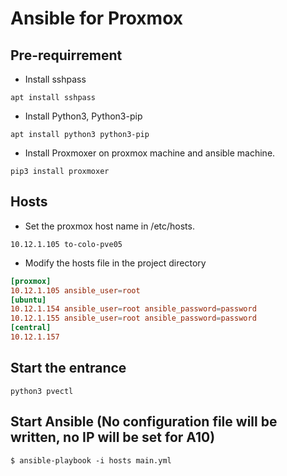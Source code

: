 # Ansible for Proxmox

## Pre-requirrement
- Install sshpass

``` apt install sshpass ```

- Install Python3, Python3-pip

``` apt install python3 python3-pip ```

- Install Proxmoxer on proxmox machine and ansible machine.

``` pip3 install proxmoxer ```

## Hosts
- Set the proxmox host name in /etc/hosts.

```10.12.1.105 to-colo-pve05```

- Modify the hosts file in the project directory

```conf
[proxmox]
10.12.1.105 ansible_user=root
[ubuntu]
10.12.1.154 ansible_user=root ansible_password=password
10.12.1.155 ansible_user=root ansible_password=password
[central]
10.12.1.157
```

## Start the entrance
`python3 pvectl`

## Start Ansible (No configuration file will be written, no IP will be set for A10)

`$ ansible-playbook -i hosts main.yml`
